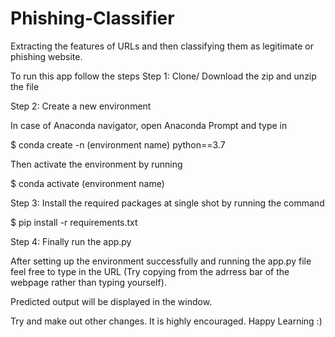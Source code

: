 # Phishing-Classifier
Extracting the features of URLs and then classifying them as legitimate or phishing website.

To run this app follow the steps
Step 1: Clone/ Download the zip  and unzip the file

Step 2: Create a new environment 

In case of Anaconda navigator, open Anaconda Prompt and type in

$ conda create -n (environment name) python==3.7

Then activate the environment by running

$ conda activate (environment name)

Step 3: Install the required packages at single shot by running the command

$ pip install -r requirements.txt

Step 4: Finally run the app.py

After setting up the environment successfully and running the app.py file feel free to type in the URL (Try copying from the adrress bar of the webpage rather than typing yourself).

Predicted output will be displayed in the window.

Try and make out other changes. It is highly encouraged. Happy Learning :)
